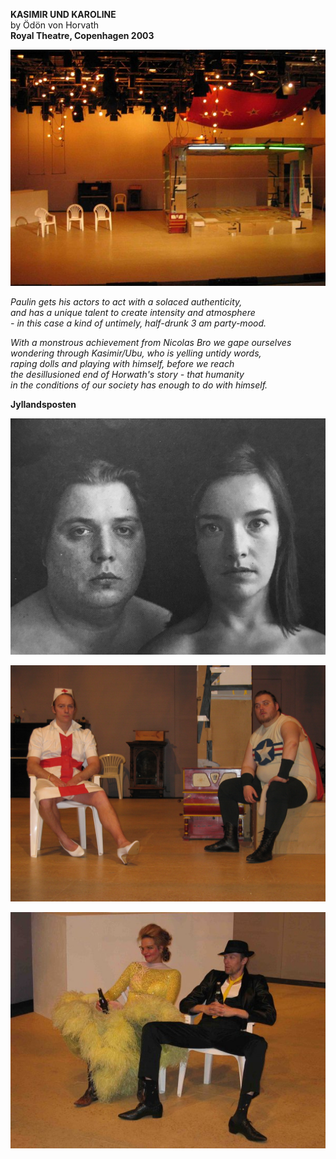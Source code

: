 **KASIMIR UND KAROLINE**  
by Ödön von Horvath  
**Royal Theatre, Copenhagen 2003**  

![](/kasimir4.jpg)

*Paulin gets his actors to act with a solaced authenticity,*  
*and has a unique talent to create intensity and atmosphere*  
*- in this case a kind of untimely, half-drunk 3 am party-mood.*  

*With a monstrous achievement from Nicolas Bro we gape ourselves*  
*wondering through Kasimir/Ubu, who is yelling untidy words,*  
*raping dolls and playing with himself, before we reach*  
*the desillusioned end of Horwath's story - that humanity*  
*in the conditions of our society has enough to do with himself.*

**Jyllandsposten**

![](/kasimir1.jpg)

![](/kasimir2.jpg)

![](/kasimir3.jpg)
